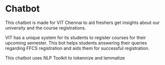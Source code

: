 # Chatbot

This chatbot is made for VIT Chennai to aid freshers get insights about our university and the course registrations.

VIT has a unique system for its students to register courses for their upcoming semester. This bot helps students answering their queries regarding FFCS registration and aids them for successful registration.

This chatbot uses NLP Toolkit to tokennize and lemmatize 
